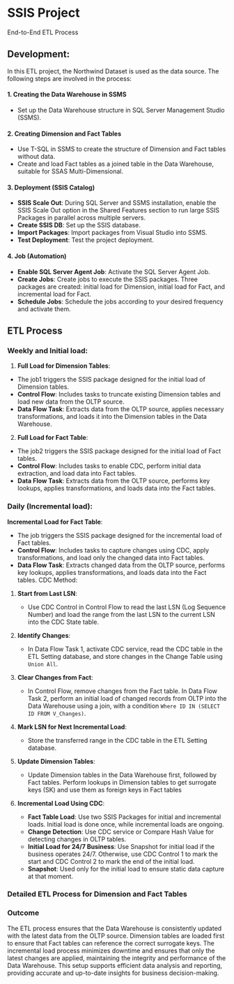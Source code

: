 # SSIS Project
End-to-End ETL Process

## Development:
In this ETL project, the Northwind Dataset is used as the data source. The following steps are involved in the process:

#### 1. Creating the Data Warehouse in SSMS
- Set up the Data Warehouse structure in SQL Server Management Studio (SSMS).

#### 2. Creating Dimension and Fact Tables
- Use T-SQL in SSMS to create the structure of Dimension and Fact tables without data.
- Create and load Fact tables as a joined table in the Data Warehouse, suitable for SSAS Multi-Dimensional.

#### 3. Deployment (SSIS Catalog)
- **SSIS Scale Out**: During SQL Server and SSMS installation, enable the SSIS Scale Out option in the Shared Features section to run large SSIS Packages in parallel across multiple servers.
- **Create SSIS DB**: Set up the SSIS database.
- **Import Packages**: Import packages from Visual Studio into SSMS.
- **Test Deployment**: Test the project deployment.

#### 4. Job (Automation)
- **Enable SQL Server Agent Job**: Activate the SQL Server Agent Job.
- **Create Jobs**: Create jobs to execute the SSIS packages. Three packages are created: initial load for Dimension, initial load for Fact, and incremental load for Fact.
- **Schedule Jobs**: Schedule the jobs according to your desired frequency and activate them.

## ETL Process
### Weekly and Initial load:
1.  **Full Load for Dimension Tables**:
   - The job1 triggers the SSIS package designed for the initial load of Dimension tables.
   - **Control Flow**: Includes tasks to truncate existing Dimension tables and load new data from the OLTP source.
   - **Data Flow Task**: Extracts data from the OLTP source, applies necessary transformations, and loads it into the Dimension tables in the Data Warehouse.

2.  **Full Load for Fact Table**:
   - The job2 triggers the SSIS package designed for the initial load of Fact tables.
   - **Control Flow**: Includes tasks to enable CDC, perform initial data extraction, and load data into Fact tables.
   - **Data Flow Task**: Extracts data from the OLTP source, performs key lookups, applies transformations, and loads data into the Fact tables.
     
### Daily (Incremental load):     
 **Incremental Load for Fact Table**:
   - The job triggers the SSIS package designed for the incremental load of Fact tables.
   - **Control Flow**: Includes tasks to capture changes using CDC, apply transformations, and load only the changed data into Fact tables.
   - **Data Flow Task**: Extracts changed data from the OLTP source, performs key lookups, applies transformations, and loads data into the Fact tables.
CDC Method:
1. **Start from Last LSN**:
   - Use CDC Control in Control Flow to read the last LSN (Log Sequence Number) and load the range from the last LSN to the current LSN into the CDC State table.
2. **Identify Changes**:
   - In Data Flow Task 1, activate CDC service, read the CDC table in the ETL Setting database, and store changes in the Change Table using `Union All`.
3. **Clear Changes from Fact**:
   - In Control Flow, remove changes from the Fact table. In Data Flow Task 2, perform an initial load of changed records from OLTP into the Data Warehouse using a join, with a condition `Where ID IN (SELECT ID FROM V_Changes)`.
4. **Mark LSN for Next Incremental Load**:
   - Store the transferred range in the CDC table in the ETL Setting database.
5. **Update Dimension Tables**:
   - Update Dimension tables in the Data Warehouse first, followed by Fact tables. Perform lookups in Dimension tables to get surrogate keys (SK) and use them as foreign keys in Fact tables

6. **Incremental Load Using CDC**:
   - **Fact Table Load**: Use two SSIS Packages for initial and incremental loads. Initial load is done once, while incremental loads are ongoing.
   - **Change Detection**: Use CDC service or Compare Hash Value for detecting changes in OLTP tables.
   - **Initial Load for 24/7 Business**: Use Snapshot for initial load if the business operates 24/7. Otherwise, use CDC Control 1 to mark the start and CDC Control 2 to mark the end of the initial load.
   - **Snapshot**: Used only for the initial load to ensure static data capture at that moment.



### Detailed ETL Process for Dimension and Fact Tables



### Outcome
The ETL process ensures that the Data Warehouse is consistently updated with the latest data from the OLTP source. Dimension tables are loaded first to ensure that Fact tables can reference the correct surrogate keys. The incremental load process minimizes downtime and ensures that only the latest changes are applied, maintaining the integrity and performance of the Data Warehouse. This setup supports efficient data analysis and reporting, providing accurate and up-to-date insights for business decision-making.
